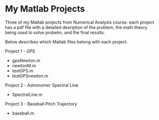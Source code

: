 # My Matlab Projects
Three of my Matlab projects from Numerical Analysis course.
each project has a pdf file with a detailed desription of the problem, the math theory being used to solve probelm, and the final results.

Below describes which Matlab files belong with each project.



Project 1 - GPS
* gpsNewton.m
* newtonM.m
* testGPS.m
* testGPSnewton.m



Project 2 - Astronomer Spectral Line
* SpectralLine.m



Project 3 - Baseball Pitch Trajectory
* baseball.m

